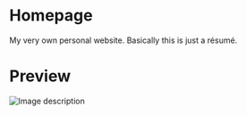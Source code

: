 # Homepage
My very own personal website. Basically this is just a résumé.
# Preview 
![Image description](https://prnt.sc/sa3j7a)
